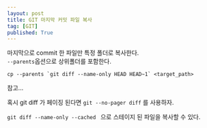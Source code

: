 ```yaml
---
layout: post
title: GIT 마지막 커밋 파일 복사
tag: [GIT]
published: True
---
```


마지막으로 commit 한 파일만 특정 폴더로 복사한다.  
`--parents`옵션으로 상위폴더를 포함한다.

```cp --parents `git diff --name-only HEAD HEAD~1` <target_path>```  

참고...  

혹시 git diff 가 페이징 된다면 `git --no-pager diff` 를 사용하자.

```git diff --name-only --cached ``` 으로 스테이지 된 파일을 복사할 수 있다.


